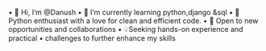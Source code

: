 • 👋 Hi, I’m @Danush • 🌱 I’m currently learning python,django &sql
• 🐍 Python enthusiast with a love for clean and efficient code. 
• 🌟 Open to new opportunities and collaborations 
• 💡Seeking hands-on experience and practical 
•   challenges to further enhance my skills
